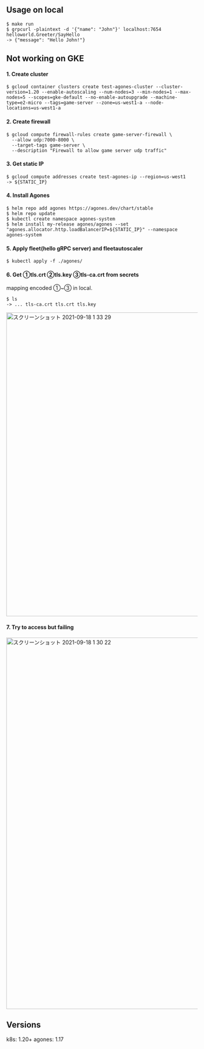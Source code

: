 ## Usage on local

```
$ make run
$ grpcurl -plaintext -d '{"name": "John"}' localhost:7654 helloworld.Greeter/SayHello
-> {"message": "Hello John!"}
```


## Not working on GKE


#### 1. Create cluster
```
$ gcloud container clusters create test-agones-cluster --cluster-version=1.20 --enable-autoscaling --num-nodes=3 --min-nodes=1 --max-nodes=5 --scopes=gke-default --no-enable-autoupgrade --machine-type=e2-micro --tags=game-server --zone=us-west1-a --node-locations=us-west1-a
```

#### 2. Create firewall
```
$ gcloud compute firewall-rules create game-server-firewall \
  --allow udp:7000-8000 \
  --target-tags game-server \
  --description "Firewall to allow game server udp traffic"
```

#### 3. Get static IP
```
$ gcloud compute addresses create test-agones-ip --region=us-west1
-> ${STATIC_IP}
```

#### 4. Install Agones
```
$ helm repo add agones https://agones.dev/chart/stable
$ helm repo update
$ kubectl create namespace agones-system
$ helm install my-release agones/agones --set "agones.allocator.http.loadBalancerIP=${STATIC_IP}" --namespace agones-system
```

#### 5. Apply fleet(hello gRPC server) and fleetautoscaler
```
$ kubectl apply -f ./agones/
```

#### 6. Get ①tls.crt ②tls.key ③tls-ca.crt from secrets
mapping encoded ①~③ in local.
```
$ ls
-> ... tls-ca.crt tls.crt tls.key
```
<img width="800" alt="スクリーンショット 2021-09-18 1 33 29" src="https://user-images.githubusercontent.com/38310693/133823145-58e9b695-a662-4b2e-955e-a1904ae9269a.png">



#### 7. Try to access but failing
<img width="978" alt="スクリーンショット 2021-09-18 1 30 22" src="https://user-images.githubusercontent.com/38310693/133822630-0ca16700-db09-461b-9223-361aa7db5e75.png">



## Versions

k8s: 1.20+
agones: 1.17
